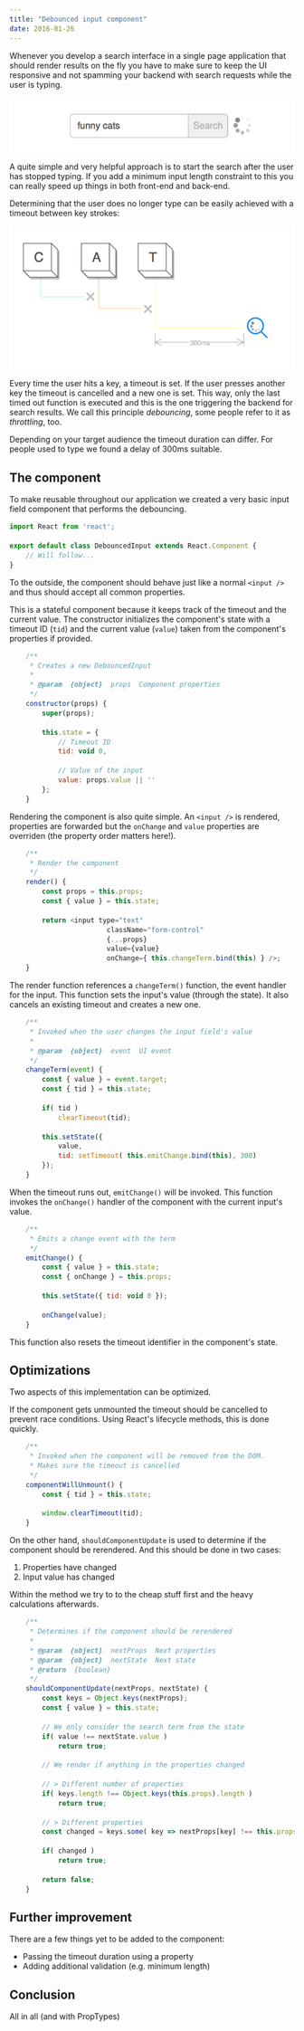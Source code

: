 ```yaml
---
title: "Debounced input component"
date: 2016-01-26
---
```


Whenever you develop a search interface in a single page application that should render results on the fly you have to make sure to keep the UI responsive and not spamming your backend with search requests while the user is typing.

![Searching...](/images/search_waiting.png)

A quite simple and very helpful approach is to start the search after the user has stopped typing. If you add a minimum input length constraint to this you can really speed up things in both front-end and back-end.

Determining that the user does no longer type can be easily achieved with a timeout between key strokes:

![Key stroke timeout](/images/typing.png)

Every time the user hits a key, a timeout is set. If the user presses another key the timeout is cancelled and a new one is set. This way, only the last timed out function is executed and this is the one triggering the backend for search results. We call this principle _debouncing_, some people refer to it as _throttling_, too.

Depending on your target audience the timeout duration can differ. For people used to type we found a delay of 300ms suitable.

## The component

To make reusable throughout our application we created a very basic input field component that performs the debouncing.

```javascript
import React from 'react';

export default class DebouncedInput extends React.Component {
    // Will follow...
}
```

To the outside, the component should behave just like a normal `<input />` and thus should accept all common properties.

This is a stateful component because it keeps track of the timeout and the current value. The constructor initializes the component's state with a timeout ID (`tid`) and the current value (`value`)  taken from the component's properties if provided.

```javascript
    /**
     * Creates a new DebouncedInput
     *
     * @param  {object}  props  Component properties
     */
    constructor(props) {
        super(props);

        this.state = {
            // Timeout ID
            tid: void 0,

            // Value of the input
            value: props.value || ''
        };
    }
```

Rendering the component is also quite simple. An `<input />` is rendered, properties are forwarded but the `onChange` and `value` properties are overriden (the property order matters here!).

```javascript
    /**
     * Render the component
     */
    render() {
        const props = this.props;
        const { value } = this.state;

        return <input type="text"
                        className="form-control"
                        {...props}
                        value={value}
                        onChange={ this.changeTerm.bind(this) } />;
    }
```

The render function references a `changeTerm()` function, the event handler for the input. This function sets the input's value (through the state). It also cancels an existing timeout and creates a new one.

```javascript
    /**
     * Invoked when the user changes the input field's value
     *
     * @param  {object}  event  UI event
     */
    changeTerm(event) {
        const { value } = event.target;
        const { tid } = this.state;

        if( tid )
            clearTimeout(tid);

        this.setState({
            value,
            tid: setTimeout( this.emitChange.bind(this), 300)
        });
    }
```

When the timeout runs out, `emitChange()` will be invoked. This function invokes the `onChange()` handler of the component with the current input's value.

```javascript
    /**
     * Emits a change event with the term
     */
    emitChange() {
        const { value } = this.state;
        const { onChange } = this.props;

        this.setState({ tid: void 0 });

        onChange(value);
    }
```

This function also resets the timeout identifier in the component's state.

## Optimizations
Two aspects of this implementation can be optimized.

If the component gets unmounted the timeout should be cancelled to prevent race conditions. Using React's lifecycle methods, this is done quickly.

```javascript
    /**
     * Invoked when the component will be removed from the DOM.
     * Makes sure the timeout is cancelled
     */
    componentWillUnmount() {
        const { tid } = this.state;

        window.clearTimeout(tid);
    }
```

On the other hand, `shouldComponentUpdate` is used to determine if the component should be rerendered. And this should be done in two cases:

1. Properties have changed
2. Input value has changed

Within the method we try to to the cheap stuff first and the heavy calculations afterwards.

```javascript
    /**
     * Determines if the component should be rerendered
     *
     * @param  {object}  nextProps  Next properties
     * @param  {object}  nextState  Next state
     * @return  {boolean}
     */
    shouldComponentUpdate(nextProps, nextState) {
        const keys = Object.keys(nextProps);
        const { value } = this.state;

        // We only consider the search term from the state
        if( value !== nextState.value )
            return true;

        // We render if anything in the properties changed

        // > Different number of properties
        if( keys.length !== Object.keys(this.props).length )
            return true;

        // > Different properties
        const changed = keys.some( key => nextProps[key] !== this.props[key] );

        if( changed )
            return true;

        return false;
    }
```

## Further improvement

There are a few things yet to be added to the component:

- Passing the timeout duration using a property
- Adding additional validation (e.g. minimum length)

## Conclusion

All in all (and with PropTypes)

<script src="https://gist.github.com/dak0rn/5993c85d4c839a1f3438.js"></script>